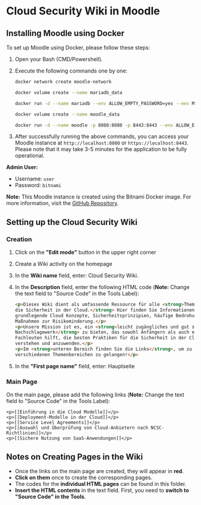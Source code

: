 # Cloud Security Wiki in Moodle

## Installing Moodle using Docker

To set up Moodle using Docker, please follow these steps:

1. Open your Bash (CMD/Powershell).
2. Execute the following commands one by one:

    ```bash
    docker network create moodle-network
    ```

    ```bash
    docker volume create --name mariadb_data
    ```

    ```bash
    docker run -d --name mariadb --env ALLOW_EMPTY_PASSWORD=yes --env MARIADB_USER=bn_moodle --env MARIADB_PASSWORD=bitnami --env MARIADB_DATABASE=bitnami_moodle --network moodle-network --volume mariadb_data:/bitnami/mariadb bitnami/mariadb:latest
    ```

    ```bash
    docker volume create --name moodle_data
    ```

    ```bash
    docker run -d --name moodle -p 8080:8080 -p 8443:8443 --env ALLOW_EMPTY_PASSWORD=yes --env MOODLE_DATABASE_USER=bn_moodle --env MOODLE_DATABASE_PASSWORD=bitnami --env MOODLE_DATABASE_NAME=bitnami_moodle --network moodle-network --volume moodle_data:/bitnami/moodle --volume moodledata_data:/bitnami/moodledata bitnami/moodle:latest
    ```

3. After successfully running the above commands, you can access your Moodle instance at `http://localhost:8080` or `https://localhost:8443`. Please note that it may take 3-5 minutes for the application to be fully operational.

**Admin User:**
- Username: `user`
- Password: `bitnami`

**Note:** This Moodle instance is created using the Bitnami Docker image. For more information, visit the [GitHub Repository](https://github.com/bitnami/containers/tree/main/bitnami/moodle#how-to-use-this-image).

## Setting up the Cloud Security Wiki

### Creation

1. Click on the **"Edit mode"** button in the upper right corner
2. Create a Wiki activity on the homepage
3. In the **Wiki name** field, enter: Cloud Security Wiki.
4. In the **Description** field, enter the following HTML code (**Note:** Change the text field to "Source Code" in the Tools Label):

    ```html
    <p>Dieses Wiki dient als umfassende Ressource für alle <strong>Themen rund um
    die Sicherheit in der Cloud.</strong> Hier finden Sie Informationen über
    grundlegende Cloud Konzepte, Sicherheitsprinzipien, häufige Bedrohungen und
    Maßnahmen zur Risikominderung.</p>
    <p>Unsere Mission ist es, ein <strong>leicht zugängliches und gut strukturiertes
    Nachschlagewerk</strong> zu bieten, das sowohl Anfängern als auch erfahrenen
    Fachleuten hilft, die besten Praktiken für die Sicherheit in der Cloud zu
    verstehen und anzuwenden.</p>
    <p>Im <strong>unteren Bereich finden Sie die Links</strong>, um zu den
    verschiedenen Themenbereichen zu gelangen!</p>
    ```
5. In the **"First page name"** field, enter: Hauptseite

### Main Page

On the main page, please add the following links (**Note:** Change the text field to "Source Code" in the Tools Label):

    <p>[[Einführung in die Cloud Modelle]]</p>
    <p>[[Deployment-Modelle in der Cloud]]</p>
    <p>[[Service Level Agreements]]</p>
    <p>[[Auswahl und Überprüfung von Cloud-Anbietern nach NCSC-Richtlinien]]</p>
    <p>[[Sichere Nutzung von SaaS-Anwendungen]]</p>
    

## Notes on Creating Pages in the Wiki

- Once the links on the main page are created, they will appear in **red**.
- **Click on them** once to create the corresponding pages.
- The codes for the **individual HTML pages** can be found in this folder.
- **Insert the HTML contents** in the text field. First, you need to **switch to "Source Code" in the Tools**.
